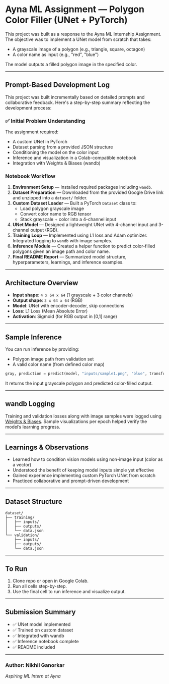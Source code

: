 
#  Ayna ML Assignment — Polygon Color Filler (UNet + PyTorch)

This project was built as a response to the Ayna ML Internship Assignment. The objective was to implement a UNet model from scratch that takes:
- A grayscale image of a polygon (e.g., triangle, square, octagon)
- A color name as input (e.g., "red", "blue")

The model outputs a filled polygon image in the specified color.

---

##  Prompt-Based Development Log

This project was built incrementally based on detailed prompts and collaborative feedback. Here's a step-by-step summary reflecting the development process:

### ✅ Initial Problem Understanding
The assignment required:
- A custom UNet in PyTorch
- Dataset parsing from a provided JSON structure
- Conditioning the model on the color input
- Inference and visualization in a Colab-compatible notebook
- Integration with Weights & Biases (wandb)

###  Notebook Workflow
1. **Environment Setup** — Installed required packages including `wandb`.
2. **Dataset Preparation** — Downloaded from the provided Google Drive link and unzipped into a `dataset/` folder.
3. **Custom Dataset Loader** — Built a PyTorch `Dataset` class to:
    - Load polygon grayscale image
    - Convert color name to RGB tensor
    - Stack grayscale + color into a 4-channel input
4. **UNet Model** — Designed a lightweight UNet with 4-channel input and 3-channel output (RGB).
5. **Training Loop** — Implemented using L1 loss and Adam optimizer. Integrated logging to `wandb` with image samples.
6. **Inference Module** — Created a helper function to predict color-filled polygons given an image path and color name.
7. **Final README Report** — Summarized model structure, hyperparameters, learnings, and inference examples.

---

## Architecture Overview

- **Input shape**: `4 x 64 x 64` (1 grayscale + 3 color channels)
- **Output shape**: `3 x 64 x 64` (RGB)
- **Model**: UNet with encoder-decoder, skip connections
- **Loss**: L1 Loss (Mean Absolute Error)
- **Activation**: Sigmoid (for RGB output in [0,1] range)

---

##  Sample Inference

You can run inference by providing:
- Polygon image path from validation set
- A valid color name (from defined color map)

```python
gray, prediction = predict(model, "inputs/sample1.png", "blue", transform, device)
```

It returns the input grayscale polygon and predicted color-filled output.

---

## wandb Logging

Training and validation losses along with image samples were logged using [Weights & Biases](https://wandb.ai/). Sample visualizations per epoch helped verify the model’s learning progress.

---

## Learnings & Observations

- Learned how to condition vision models using non-image input (color as a vector)
- Understood the benefit of keeping model inputs simple yet effective
- Gained experience implementing custom PyTorch UNet from scratch
- Practiced collaborative and prompt-driven development

---

## Dataset Structure

```
dataset/
├── training/
│   ├── inputs/
│   ├── outputs/
│   └── data.json
└── validation/
    ├── inputs/
    ├── outputs/
    └── data.json
```

---

##  To Run

1. Clone repo or open in Google Colab.
2. Run all cells step-by-step.
3. Use the final cell to run inference and visualize output.

---

##  Submission Summary

- ✅ UNet model implemented
- ✅ Trained on custom dataset
- ✅ Integrated with wandb
- ✅ Inference notebook complete
- ✅ README included

---

### Author: Nikhil Ganorkar
_Aspiring ML Intern at Ayna_
